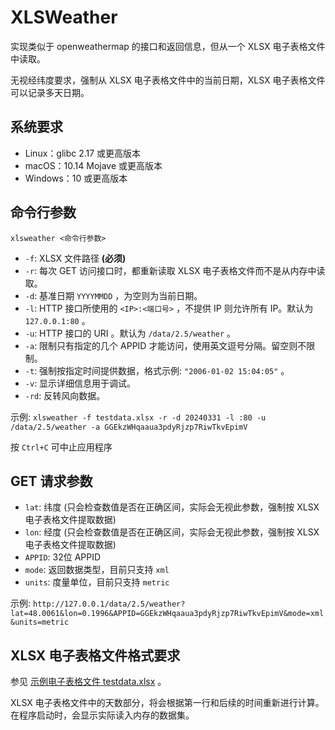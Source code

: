 # XLSWeather

实现类似于 openweathermap 的接口和返回信息，但从一个 XLSX 电子表格文件中读取。

无视经纬度要求，强制从 XLSX 电子表格文件中的当前日期，XLSX 电子表格文件可以记录多天日期。

## 系统要求

- Linux：glibc 2.17 或更高版本
- macOS：10.14 Mojave 或更高版本
- Windows：10 或更高版本

## 命令行参数

`xlsweather <命令行参数>`

- `-f`: XLSX 文件路径 **(必须)**
- `-r`: 每次 GET 访问接口时，都重新读取 XLSX 电子表格文件而不是从内存中读取。
- `-d`: 基准日期 `YYYYMMDD` ，为空则为当前日期。
- `-l`: HTTP 接口所使用的 `<IP>:<端口号>` ，不提供 IP 则允许所有 IP。默认为 `127.0.0.1:80` 。
- `-u`: HTTP 接口的 URI 。默认为 `/data/2.5/weather` 。
- `-a`: 限制只有指定的几个 APPID 才能访问，使用英文逗号分隔。留空则不限制。
- `-t`: 强制按指定时间提供数据，格式示例: `"2006-01-02 15:04:05"` 。
- `-v`: 显示详细信息用于调试。
- `-rd`: 反转风向数据。

示例: `xlsweather -f testdata.xlsx -r -d 20240331 -l :80 -u /data/2.5/weather -a GGEkzWHqaaua3pdyRjzp7RiwTkvEpimV`

按 `Ctrl+C` 可中止应用程序

## GET 请求参数

- `lat`: 纬度 (只会检查数值是否在正确区间，实际会无视此参数，强制按 XLSX 电子表格文件提取数据)
- `lon`: 经度 (只会检查数值是否在正确区间，实际会无视此参数，强制按 XLSX 电子表格文件提取数据)
- `APPID`: 32位 APPID
- `mode`: 返回数据类型，目前只支持 `xml`
- `units`: 度量单位，目前只支持 `metric`

示例: `http://127.0.0.1/data/2.5/weather?lat=48.0061&lon=0.1996&APPID=GGEkzWHqaaua3pdyRjzp7RiwTkvEpimV&mode=xml&units=metric`

## XLSX 电子表格文件格式要求

参见 [示例电子表格文件 testdata.xlsx](testdata.xlsx) 。

XLSX 电子表格文件中的天数部分，将会根据第一行和后续的时间重新进行计算。在程序启动时，会显示实际读入内存的数据集。
